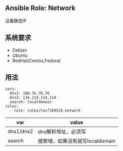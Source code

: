 ## Ansible Role: Network
设置静态IP

## 系统要求
- Debian
- Ubuntu
- RedHat(Centos,Fedora)

## 用法
```
vars:
  dns1: 180.76.76.76
  dns2: 114.114.114.114
  search: localdomain
roles:
  - role: roles/leif160519.network
```

| var       | value                          |
|-----------|--------------------------------|
| dns1/dns2 | dns解析地址，必须写            |
| search    |搜索域，如果没有就写localdomain |
